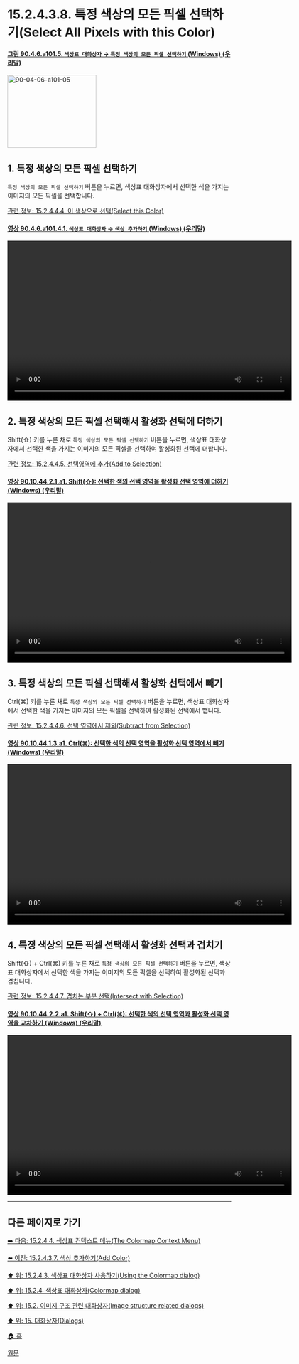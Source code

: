 # 15.2.4.3.8. 특정 색상의 모든 픽셀 선택하기(Select All Pixels with this Color)

<a id="90-04-06-a101-05"></a>

#### [그림 90.4.6.a101.5. `색상표 대화상자` → `특정 색상의 모든 픽셀 선택하기` (Windows) (우리말)](./90-04-0006-colormap.md#90-04-06-a101-05)
<img width="200" height="164" alt="90-04-06-a101-05" src="https://github.com/wonder13662/gimp/assets/15767104/76cb8040-e532-4804-b628-464e6533d5da" />

<a id="90-04-06-a101-05-s1"></a>

## 1. 특정 색상의 모든 픽셀 선택하기
`특정 색상의 모든 픽셀 선택하기` 버튼을 누르면, 색상표 대화상자에서 선택한 색을 가지는 이미지의 모든 픽셀을 선택합니다.

[관련 정보: 15.2.4.4.4. 이 색상으로 선택(Select this Color)](./15-02-04-04-04-select_this_color.md)

<a id="90-04-06-a101-04-01"></a>

#### [영상 90.4.6.a101.4.1. `색상표 대화상자` → `색상 추가하기` (Windows) (우리말)](./90-04-0006-colormap.md#90-04-06-a101-04-01)
<video controls="controls" width="640" height="360" src="https://github.com/wonder13662/gimp/assets/15767104/ea086d84-d574-4f49-b314-5855e73e4852"></video>

<a id="90-04-06-a101-05-s2"></a>

## 2. 특정 색상의 모든 픽셀 선택해서 활성화 선택에 더하기
Shift(⇧) 키를 누른 채로 `특정 색상의 모든 픽셀 선택하기` 버튼을 누르면, 색상표 대화상자에서 선택한 색을 가지는 이미지의 모든 픽셀을 선택하여 활성화된 선택에 더합니다.

[관련 정보: 15.2.4.4.5. 선택영역에 추가(Add to Selection)](./15-02-04-04-05-add_to_selection.md)

<a id="90-10-44-02-01-a1"></a>

#### [영상 90.10.44.2.1.a1. Shift(⇧): 선택한 색의 선택 영역을 활성화 선택 영역에 더하기 (Windows) (우리말)](./90-10-44-02-01-add_to_selection.md#90-10-44-02-01-a1)
<video controls="controls" width="640" height="360" src="https://github.com/wonder13662/gimp/assets/15767104/58d89cd2-df93-4e07-844e-db78b1aadc4b"></video>

<a id="90-04-06-a101-05-s3"></a>

## 3. 특정 색상의 모든 픽셀 선택해서 활성화 선택에서 빼기
Ctrl(⌘) 키를 누른 채로 `특정 색상의 모든 픽셀 선택하기` 버튼을 누르면, 색상표 대화상자에서 선택한 색을 가지는 이미지의 모든 픽셀을 선택하여 활성화된 선택에서 뺍니다.

[관련 정보: 15.2.4.4.6. 선택 영역에서 제외(Subtract from Selection)](./15-02-04-04-06-subtract_from_selection.md)

<a id="90-10-44-01-03-a1"></a>

#### [영상 90.10.44.1.3.a1. Ctrl(⌘): 선택한 색의 선택 영역을 활성화 선택 영역에서 빼기 (Windows) (우리말)](./90-10-44-01-03-subtract_from_selection.md#90-10-44-01-03-a1)
<video controls="controls" width="640" height="360" src="https://github.com/wonder13662/gimp/assets/15767104/6b513e56-8672-4914-a658-e369c3eb4b48"></video>

<a id="90-04-06-a101-05-s4"></a>

## 4. 특정 색상의 모든 픽셀 선택해서 활성화 선택과 겹치기
Shift(⇧) + Ctrl(⌘) 키를 누른 채로 `특정 색상의 모든 픽셀 선택하기` 버튼을 누르면, 색상표 대화상자에서 선택한 색을 가지는 이미지의 모든 픽셀을 선택하여 활성화된 선택과 겹칩니다.

[관련 정보: 15.2.4.4.7. 겹치는 부분 선택(Intersect with Selection)](./15-02-04-04-07-intersect_from_selection.md#90-04-06-a101-05-s4)

<a id="90-10-44-02-02-a1"></a>

#### [영상 90.10.44.2.2.a1. Shift(⇧) + Ctrl(⌘): 선택한 색의 선택 영역과 활성화 선택 영역을 교차하기 (Windows) (우리말)](./90-10-44-02-02-intersect_with_selection.md#90-10-44-02-02-a1)
<video controls="controls" width="640" height="360" src="https://github.com/wonder13662/gimp/assets/15767104/04b429b5-9084-4db7-bd86-1e267822a01d"></video>

***

## 다른 페이지로 가기

[➡️ 다음: 15.2.4.4. 색상표 컨텍스트 메뉴(The Colormap Context Menu)](./15-02-04-04-00-the_colormap_context_menu.md)

[⬅️ 이전: 15.2.4.3.7. 색상 추가하기(Add Color)](./15-02-04-03-07-add_color.md)

[⬆️ 위: 15.2.4.3. 색상표 대화상자 사용하기(Using the Colormap dialog)](./15-02-04-03-00-using_the_colormap_dialog.md)

[⬆️ 위: 15.2.4. 색상표 대화상자(Colormap dialog)](./15-02-04-00-colormap-dialog.md)

[⬆️ 위: 15.2. 이미지 구조 관련 대화상자(Image structure related dialogs)](./15-02-00-image-structure-related-dialogs.md)

[⬆️ 위: 15. 대화상자(Dialogs)](./15-00-dialogs.md)

[🏠 홈](./00-home.md)

[원문](https://docs.gimp.org/2.10/ko/gimp-indexed-palette-dialog.html#gimp-indexed-palette-dialog-using)